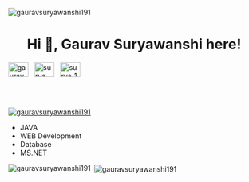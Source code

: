 <p align="left"> <img src="https://komarev.com/ghpvc/?username=gauravsuryawanshi191&label=Profile%20views&color=0e75b6&style=flat" alt="gauravsuryawanshi191" /> </p>
<h1 align="center">Hi 👋, Gaurav Suryawanshi here!</h1>




   
<a href="https://www.linkedin.com/in/gaurav-suryawanshi-15568922a" target="_blank"><img align="center" src="https://raw.githubusercontent.com/rahuldkjain/github-profile-readme-generator/master/src/images/icons/Social/linked-in-alt.svg" alt="gauravsuryawanshi" height="30" width="40" /></a>
&nbsp;
<a href="https://twitter.com/surya__191" target="_blank"><img align="center" src="https://raw.githubusercontent.com/rahuldkjain/github-profile-readme-generator/master/src/images/icons/Social/twitter.svg" alt="surya__191" height="30" width="40" /></a>
&nbsp;
<a href="https://www.instagram.com/surya_191" target="_blank"><img align="center" src="https://raw.githubusercontent.com/rahuldkjain/github-profile-readme-generator/master/src/images/icons/Social/instagram.svg" alt="surya_191" height="30" width="40" /></a>
&nbsp;


</br>
</br>
<p align="left"> <a href="https://github.com/ryo-ma/github-profile-trophy"><img src="https://github-profile-trophy.vercel.app/?username=gauravsuryawanshi191" alt="gauravsuryawanshi191" /></a> </p>

- JAVA
- WEB Development
- Database
- MS.NET


<p><img align="left" src="https://github-readme-stats.vercel.app/api/top-langs?username=gauravsuryawanshi191&show_icons=true&locale=en&layout=compact" alt="gauravsuryawanshi191" /></p>


<p>&nbsp;<img align="center" src="https://github-readme-stats.vercel.app/api?username=gauravsuryawanshi191&show_icons=true&locale=en" alt="gauravsuryawanshi191" /></p>
